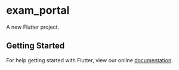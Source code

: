 # exam_portal

A new Flutter project.

## Getting Started

For help getting started with Flutter, view our online
[documentation](https://flutter.io/).
